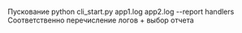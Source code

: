 Пускование python cli_start.py app1.log app2.log --report handlers
Соответственно перечисление логов + выбор отчета
